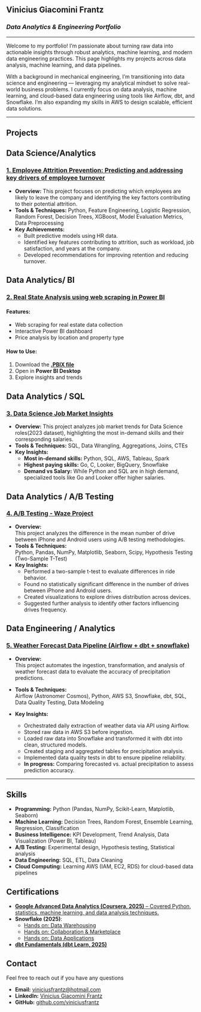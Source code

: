 ## **Vinicius Giacomini Frantz** 
### *Data Analytics & Engineering Portfolio*

---
Welcome to my portfolio! I’m passionate about turning raw data into actionable insights through robust analytics, machine learning, and modern data engineering practices. This page highlights my projects across data analysis, machine learning, and data pipelines.

With a background in mechanical engineering, I’m transitioning into data science and engineering — leveraging my analytical mindset to solve real-world business problems. I currently focus on data analysis, machine learning, and cloud-based data engineering using tools like Airflow, dbt, and Snowflake. I’m also expanding my skills in AWS to design scalable, efficient data solutions.

---
##  **Projects**
## Data Science/Analytics
### **[1. Employee Attrition Prevention: Predicting and addressing key drivers of employee turnover](https://github.com/viniciusfrantz/data_science/blob/master/hr_emp_sat/HR_project_ML.ipynb)**  
- **Overview:** This project focuses on predicting which employees are likely to leave the company and identifying the key factors contributing to their potential attrition.  
- **Tools & Techniques:** Python, Feature Engineering, Logistic Regression, Random Forest, Decision Trees, XGBoost, Model Evaluation Metrics,  Data Preprocessing  
- **Key Achievements:**
  - Built predictive models using HR data.
  - Identified key features contributing to attrition, such as workload, job satisfaction, and years at the company.
  - Developed recommendations for improving retention and reducing turnover.

## Data Analytics/ BI
### **[2. Real State Analysis using web scraping in Power BI](https://github.com/viniciusfrantz/data_science/blob/master/BI%20-%20visualization/Imoveis_BC_1vs.pbix)**
#### Features:  
- Web scraping for real estate data collection  
- Interactive Power BI dashboard  
- Price analysis by location and property type  

####  How to Use: 
  1. Download the **[.PBIX file](https://github.com/viniciusfrantz/data_science/blob/master/BI%20-%20visualization/Imoveis_BC_1vs.pbix)**  
  2. Open in **Power BI Desktop**  
  3. Explore insights and trends 

## Data Analytics / SQL  
### **[3. Data Science Job Market Insights](https://github.com/viniciusfrantz/SQL_project_data_job_analysis/blob/master/README.md)**  
- **Overview:**
  This project analyzes job market trends for Data Science roles(2023 dataset), highlighting the most in-demand skills and their corresponding salaries.  
- **Tools & Techniques:**
  SQL, Data Wrangling, Aggregations, Joins, CTEs  
- **Key Insights:** 
  - **Most in-demand skills:** Python, SQL, AWS, Tableau, Spark  
  - **Highest paying skills:** Go, C, Looker, BigQuery, Snowflake  
  - **Demand vs Salary:** While Python and SQL are in high demand, specialized tools like Go and Looker offer higher salaries.  

## **Data Analytics / A/B Testing**  
### **[4. A/B Testing - Waze Project](https://github.com/viniciusfrantz/data_science/blob/master/AB%20Test/Waze-AB-test.ipynb)**  
- **Overview:**  
   This project analyzes the difference in the mean number of drive between iPhone and Android users using A/B testing methodologies.  
- **Tools & Techniques:**  
  Python, Pandas, NumPy, Matplotlib, Seaborn, Scipy, Hypothesis Testing (Two-Sample T-Test)
- **Key Insights:**  
  - Performed a two-sample t-test to evaluate differences in ride behavior.
  - Found no statistically significant difference in the number of drives between iPhone and Android users.
  - Created visualizations to explore drives distribution across devices.
  - Suggested further analysis to identify other factors influencing drives frequency.

## Data Engineering / Analytics  
### **[5. Weather Forecast Data Pipeline (Airflow + dbt + snowflake)](https://github.com/viniciusfrantz/pipeline_project)**
- **Overview:**  
  This project automates the ingestion, transformation, and analysis of weather forecast data to evaluate the accuracy of precipitation predictions. 

- **Tools & Techniques:**  
  Airflow (Astronomer Cosmos), Python, AWS S3, Snowflake, dbt, SQL, Data Quality Testing, Data Modeling

- **Key Insights:**  
  - Orchestrated daily extraction of weather data via API using Airflow.  
  - Stored raw data in AWS S3 before ingestion.  
  - Loaded raw data into Snowflake and transformed it with dbt into clean, structured models.  
  - Created staging and aggregated tables for precipitation analysis.  
  - Implemented data quality tests in dbt to ensure pipeline reliability.  
  - **In progress:** Comparing forecasted vs. actual precipitation to assess prediction accuracy.  

---
## **Skills**  
- **Programming:** Python (Pandas, NumPy, Scikit-Learn, Matplotlib, Seaborn)  
- **Machine Learning:** Decision Trees, Random Forest, Ensemble Learning, Regression, Classification
- **Business Intelligence:** KPI Development, Trend Analysis, Data Visualization (Power BI, Tableau)  
- **A/B Testing:** Experimental design, Hypothesis testing, Statistical analysis 
- **Data Engineering:** SQL, ETL, Data Cleaning  
- **Cloud Computing:** Learning AWS (IAM, EC2, RDS) for cloud-based data pipelines


## **Certifications**  
- [**Google Advanced Data Analytics (Coursera, 2025)** – Covered Python, statistics, machine learning, and data analysis techniques.](https://www.coursera.org/account/accomplishments/specialization/certificate/INKISM4AHVX9)
- **Snowflake (2025)**:
  - [Hands on: Data Warehousing](https://achieve.snowflake.com/a84f92af-6776-4724-b95c-0dd051d73b20#acc.S0qHZatN)
  - [Hands on: Collaboration & Marketplace](https://achieve.snowflake.com/ae631956-8730-4973-a1f1-032589e6bbab#acc.VlFahe3M)
  - [Hands on: Data Applications ](https://achieve.snowflake.com/535a7381-b762-4d94-ab8c-02e2039af80a#acc.MTJPcFmn)
- [**dbt Fundamentals (dbt Learn, 2025)**](https://credentials.getdbt.com/49738f94-c451-4122-a1c4-a0a579a1b64b#acc.MgOBvXoj)

  
## **Contact**  
Feel free to reach out if you have any questions
- **Email:** viniciusfrantz@hotmail.com  
- **LinkedIn:** [Vinicius Giacomini Frantz](https://www.linkedin.com/in/viniciusgiacominifrantz/)  
- **GitHub:** [github.com/viniciusfrantz](https://github.com/viniciusfrantz/data_science)  
